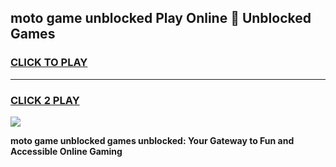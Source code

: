 
## moto game unblocked Play Online 👋 Unblocked Games
<h3>
<a href="https://premium.freeplayer.one?title=moto_game_unblocked&ref=19F">CLICK TO PLAY</a></h3>
<hr>

<h3>
<a href="https://premium.freeplayer.one?title=moto_game_unblocked&ref=19F">CLICK 2 PLAY</a>
  
</h3>

<a href="https://premium.freeplayer.one?title=moto_game_unblocked&ref=19F"><img src="https://clearcache.store/games.png"></a>


**moto game unblocked games unblocked: Your Gateway to Fun and Accessible Online Gaming**
